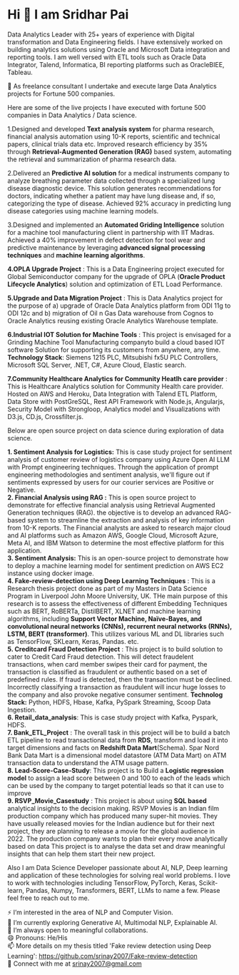 # Hi 👋 I am Sridhar Pai

Data Analytics Leader with 25+ years of experience with Digital transformation and Data Engineering fields. I have extensively worked on building analytics solutions using Oracle and Microsoft Data integration and reporting tools. I am well versed with ETL tools such as Oracle Data Integrator, Talend, Informatica, BI reporting platforms such as OracleBIEE, Tableau.  

🔭 As freelance consultant I undertake and execute large Data Analytics projects for Fortune 500 companies. 

Here are some of the live projects I have executed with fortune 500 companies in Data Analytics / Data science. 

1.Designed and developed **Text analysis system** for pharma research, financial analysis automation using 10-K reports, scientific and technical papers, clinical trials data etc. Improved research efficiency by 35% through **Retrieval-Augmented Generation (RAG)** based system, automating the retrieval and summarization of pharma research data. 

2.Delivered an **Predictive AI solution** for a medical instruments company to analyze breathing parameter data collected through a specialized lung disease diagnostic device. This solution generates recommendations for doctors, indicating whether a patient may have lung disease and, if so, categorizing the type of disease. Achieved 92% accuracy in predicting lung disease categories using machine learning models. 

3.Designed and implemented an **Automated Griding Intelligence** solution for a machine tool manufacturing client in partnership with IIT Madras. Achieved a 40% improvement in defect detection for tool wear and predictive maintenance by leveraging **advanced signal processing techniques** and **machine learning algorithms**. 

**4.OPLA Upgrade Project** : This is a Data Engineering project executed for Global Semiconductor company for the upgrade of OPLA (**Oracle Product Lifecycle Analytics**) solution and optimization of ETL Load Performance. 

**5.Upgrade and Data Migration Project** : This is Data Analytics project for the purpose of a) upgrade of Oracle Data Analytics platform from ODI 11g to ODI 12c and b) migration of Oil n Gas Data warehouse from Cognos to Oracle Analytics reusing existing Oracle Analytics Warehouse template. 

**6.Industrial IOT Solution for Machine Tools** : This project is envisaged for a Grinding Machine Tool Manufacturing companyto build a cloud based IOT software Solution for supporting its customers from anywhere, any time.  **Technology Stack**: Siemens 1215 PLC, Mitsubishi fx5U PLC Controllers, Microsoft SQL Server, .NET, C#, Azure Cloud, Elastic search. 

**7.Community Healthcare Analytics for Community Heatlh care provider** : This is Healthcare Analytics solution for Community Health care provider. Hosted on AWS and Heroku, Data Integration with Talend ETL Platform, 
Data Store with PostGreSQL,  Rest API Framework with Node.js, Angularjs, Security Model with Strongloop, Analytics model and Visualizations with D3.js, CD.js, Crossfilter.js. 

Below are open source project on data science during exploration of data science. 

**1. Sentiment Analysis for Logistics:** This is case study project for sentiment analysis of customer review of logistics company using Azure Open AI LLM with Prompt engineering techniques. Through the application of prompt engineering methodologies and sentiment analysis, we'll figure out if sentiments expressed by users for our courier services are Positive or Negative. \
**2. Financial Analysis using RAG :** This is open source project to demonstrate for effective financial analysis using Retrieval Augmented Generation techniques (RAG). the objective is to develop an advanced RAG-based system to streamline the extraction and analysis of key information from 10-K reports. The Financial analysts are asked to research major cloud and AI platforms such as Amazon AWS, Google Cloud, Microsoft Azure, Meta AI, and IBM Watson to determine the most effective platform for this application. \
**3. Sentiment Analysis:** This is an open-source project to demonstrate how to deploy a machine learning model for sentiment prediction on AWS EC2 instance using docker image. \
**4. Fake-review-detection using Deep Learning Techniques** : This is a Research thesis project done as part of my Masters in Data Science Program in Liverpool John Moore University, UK. THe main purpose of this research is to assess the effectiveness of different Embedding Techniques such as BERT, RoBERTa, DistilBERT, XLNET and machine learning algorithms, including **Support Vector Machine, Naïve-Bayes, and convolutional neural networks (CNNs), recurrent neural networks (RNNs), LSTM, BERT (transformer)**. This utilizes various ML and DL libraries such as TensorFlow, SKLearn, Keras, Pandas. etc. \
**5. Creditcard Fraud Detection Project** : This project is to build solution to cater to Credit Card Fraud detection. This will detect fraudelent transactions, when card member swipes their card for payment, the transaction is classified as fraudulent or authentic based on a set of predefined rules. If fraud is detected, then the transaction must be declined. Incorrectly classifying a transaction as fraudulent will incur huge losses to the company and also provoke negative consumer sentiment. **Technolog Stack:** Python, HDFS, Hbase, Kafka, PySpark Streaming, Scoop Data Ingestion. \
**6. Retail_data_analysis**: This is case study project with Kafka, Pyspark, HDFS. \
**7. Bank_ETL_Project** : The overall task in this project will be to build a batch ETL pipeline to read transactional data from **RDS**, transform and load it into target dimensions and facts on **Redshift Data Mart**(Schema). Spar Nord Bank Data Mart is a dimensional model datastore (ATM Data Mart) on ATM transaction data to understand the ATM usage pattern. \
**8. Lead-Score-Case-Study**: This project is to Build a **Logistic regression model** to assign a lead score between 0 and 100 to each of the leads which can be used by the company to target potential leads so that it can use to improve \
**9. RSVP_Movie_Casestudy** : This project is about using **SQL based** analytical insights to the decision making. RSVP Movies is an Indian film production company which has produced many super-hit movies. They have usually released movies for the Indian audience but for their next project, they are planning to release a movie for the global audience in 2022. The production company wants to plan their every move analytically based on data This project is to analyse the data set and draw meaningful insights that can help them start their new project. 

Also I am Data Science Developer passionate about AI, NLP, Deep learning and application of these technologies for solving real world problems. I love to work with technologies including TensorFlow, PyTorch, Keras, Scikit-learn, Pandas, Numpy, Transformers, BERT, LLMs to name a few. Please feel free to reach out to me. 





⚡ I’m interested in the area of NLP and Computer Vision. <br />
🌱 I’m currently exploring Generative AI, Multimodal NLP, Explainable AI. <br />
👯 I’m always open to meaningful collaborations. <br />
😄 Pronouns: He/His <br />
📫 More details on my thesis titled 'Fake review detection using Deep Learning': https://github.com/srinay2007/Fake-review-detection <br />
🤝 Connect with me at srinay2007@gmail.com <br />
 
